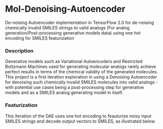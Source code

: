 # Mol-Denoising-Autoencoder

De-noising Autoencoder implementation in TensorFlow 2.0 for de-noising chemically invalid SMILES strings to valid analogs (For analog generation/Post-processing generative models data) using one hot encoding for SMILES featurization

### Description
Generative models such as Variational Autoencoders and Restricted Boltzmann Machines used for generating molecular analogs rarely achieve perfect results in terms of the chemical validity of the generated molecules. This project is a first iteration exploration in using a Denoising Autoencoder for denoising such chemically invalid SMILES molecules into valid analogs - with potential use cases being a post-processing step for generative models and as a SMILES analog generating model in itself. 

### Featurization
This iteration of the DAE uses one hot encoding to feauturize noisy input SMILES strings and decode output vectors to SMILES, as illustrated below. 

